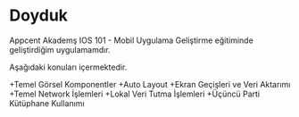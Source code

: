# Doyduk

Appcent Akademş IOS 101 - Mobil Uygulama Geliştirme eğitiminde geliştirdiğim uygulamamdır.

Aşağıdaki konuları içermektedir.

+Temel Görsel Komponentler
+Auto Layout
+Ekran Geçişleri ve Veri Aktarımı
+Temel Network İşlemleri
+Lokal Veri Tutma İşlemleri
+Üçüncü Parti Kütüphane Kullanımı

